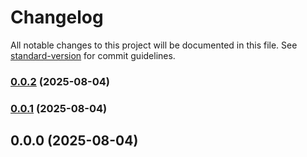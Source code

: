 # Changelog

All notable changes to this project will be documented in this file. See [standard-version](https://github.com/conventional-changelog/standard-version) for commit guidelines.

### [0.0.2](https://github.com/grupotecun-citec-wbeto/portal-tectrack-vite/compare/v0.0.1...v0.0.2) (2025-08-04)

### [0.0.1](https://github.com/grupotecun-citec-wbeto/portal-tectrack-vite/compare/v0.0.0...v0.0.1) (2025-08-04)

## 0.0.0 (2025-08-04)
